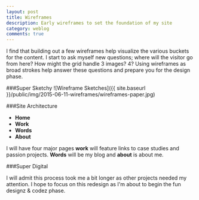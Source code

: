```yaml
---
layout: post
title: Wireframes
description: Early wireframes to set the foundation of my site
category: weblog
comments: true
---
```




I find that building out a few wireframes help visualize the various buckets for the content. I start to ask myself new questions; where will the visitor go from here? How might the grid handle 3 images? 4? Using wireframes as broad strokes help answer these questions and prepare you for the design phase. 

###Super Sketchy
![Wireframe Sketches]({{ site.baseurl }}/public/img/2015-06-11-wireframes/wireframes-paper.jpg)

###Site Architecture 

<ul>
	<li><b>Home</b></li>
	<li><b>Work</b></li>
	<li><b>Words</b></li>
	<li><b>About</b></li>
</ul>

I will have four major pages **work** will feature links to case studies and passion projects. **Words** will be my blog and **about** is about me.

###Super Digital

I will admit this process took me a bit longer as other projects needed my attention. I hope to focus on this redesign as I'm about to begin the fun designz & codez phase.





